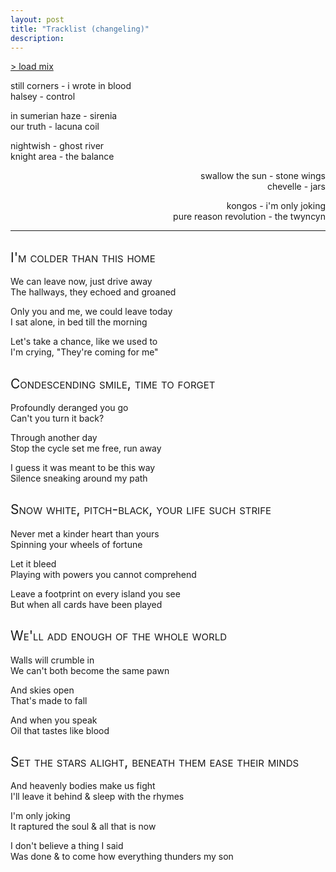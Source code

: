 ```yaml
---
layout: post
title: "Tracklist (changeling)"
description: 
---
```


<style>
  h2 {
    font-weight: normal;
    font-variant: small-caps;
  }
  
  .three-lines {
    grid-template-rows: 1fr 1fr 1fr;
    grid-template-columns: 2fr 1fr;
  }
  .float {
    display: contents;
    text-align: right;
  }
</style>

<a href="https://music.youtube.com/playlist?list=PLl25FdDd5-SzbiApQkTFzdBNfkYi7olyZ">> load mix</a>

<div markdown="1" class="grid three-lines" style="grid-template-columns: 1fr 2fr;">

still corners - i wrote in blood  
halsey - control  

in sumerian haze - sirenia  
our truth - lacuna coil

nightwish - ghost river  
knight area - the balance  

<div class="float" markdown="1">

swallow the sun - stone wings  
chevelle - jars  

kongos - i'm only joking  
pure reason revolution - the twyncyn

</div>

</div>

---

## I'm colder than this home
<div markdown="1" class="grid three-lines">

We can leave now, just drive away  
The hallways, they echoed and groaned

Only you and me, we could leave today  
I sat alone, in bed till the morning

Let's take a chance, like we used to  
I'm crying, "They're coming for me"

<div class="float" markdown="1">

</div>
</div>


## Condescending smile, time to forget 
<div markdown="1" class="grid three-lines">

Profoundly deranged you go  
Can't you turn it back?

Through another day  
Stop the cycle set me free, run away

I guess it was meant to be this way  
Silence sneaking around my path

<div class="float" markdown="1">

</div>
</div>

## Snow white, pitch-black, your life such strife
<div markdown="1" class="grid three-lines">

Never met a kinder heart than yours  
Spinning your wheels of fortune

Let it bleed  
Playing with powers you cannot comprehend

Leave a footprint on every island you see  
But when all cards have been played

<div class="float" markdown="1">

</div>
</div>

## We'll add enough of the whole world
<div markdown="1" class="grid three-lines">

Walls will crumble in  
We can't both become the same pawn

And skies open  
That's made to fall

And when you speak  
Oil that tastes like blood

<div class="float" markdown="1">

</div>
</div>

## Set the stars alight, beneath them ease their minds
<div markdown="1" class="grid three-lines">

And heavenly bodies make us fight  
I'll leave it behind & sleep with the rhymes

I'm only joking  
It raptured the soul & all that is now

I don't believe a thing I said  
Was done & to come how everything thunders my son

<div class="float" markdown="1">

</div>
</div>
